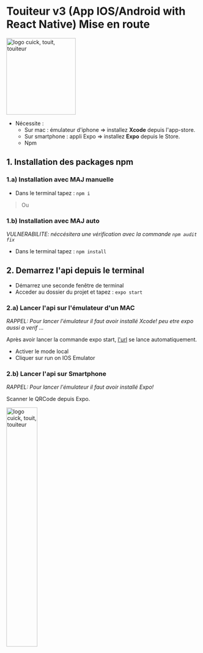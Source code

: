 # Touiteur v3 (App IOS/Android with React Native) Mise en route
<img class="logo" src="https://user-images.githubusercontent.com/40206938/57961741-1a0d6080-7911-11e9-963e-40d1a2bd306c.gif" alt="logo cuick, touit, touiteur" width="60%" height="200px">

- Nécessite :
    - Sur mac : émulateur d'iphone => installez **Xcode** depuis l'app-store.
    - Sur smartphone : appli Expo => installez **Expo** depuis le Store.
    - Npm

## 1. Installation des packages npm
### 1.a) Installation avec MAJ manuelle
- Dans le terminal tapez : `npm i` 

> Ou

### 1.b) Installation avec MAJ auto
 *VULNERABILITE: néccésitera une vérification avec la commande `npm audit fix`*

- Dans le terminal tapez : `npm install`


## 2. Demarrez l'api depuis le terminal 
- Démarrez une seconde fenêtre de terminal
- Acceder au dossier du projet et tapez : `expo start`

### 2.a) Lancer l'api sur l'émulateur d'un MAC
*RAPPEL: Pour lancer l'émulateur il faut avoir installé Xcode!*
*peu etre expo aussi a verif ...*

Après avoir lancer la commande expo start, [l'url](http://localhost:19002/) se lance automatiquement.
- Activer le mode local
- Cliquer sur run on IOS Emulator

### 2.b) Lancer l'api sur Smartphone
*RAPPEL: Pour lancer l'émulateur il faut avoir installé Expo!*

Scanner le QRCode depuis Expo.


<img class="logo" src="https://user-images.githubusercontent.com/40206938/67711791-06d3e600-f9c3-11e9-8921-45a07fe4e4f4.png" alt="logo cuick, touit, touiteur" width="40%" height="40%">
